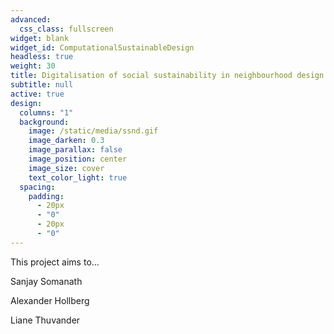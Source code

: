 ```yaml
---
advanced:
  css_class: fullscreen
widget: blank
widget_id: ComputationalSustainableDesign
headless: true
weight: 30
title: Digitalisation of social sustainability in neighbourhood design
subtitle: null
active: true
design:
  columns: "1"
  background:
    image: /static/media/ssnd.gif
    image_darken: 0.3
    image_parallax: false
    image_position: center
    image_size: cover
    text_color_light: true
  spacing:
    padding:
      - 20px
      - "0"
      - 20px
      - "0"
---
```

This project aims to...

Sanjay Somanath

Alexander Hollberg

Liane Thuvander